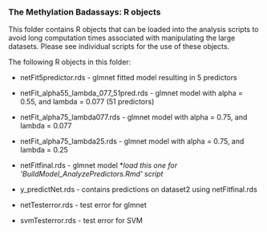 ### The Methylation Badassays: R objects

This folder contains R objects that can be loaded into the analysis scripts to avoid long computation times associated with manipulating the large datasets. Please see individual scripts for the use of these objects.

The following R objects in this folder:
  * netFit5predictor.rds - glmnet fitted model resulting in 5 predictors
  * netFit_alpha55_lambda_077_51pred.rds - glmnet model with alpha = 0.55, and lambda = 0.077 (51 predictors)
  * netFit_alpha75_lambda077.rds - glmnet model with alpha = 0.75, and lambda = 0.077
  * netFit_alpha75_lambda25.rds - glmnet model with alpha = 0.75, and lambda = 0.25
  * netFitfinal.rds - glmnet model **load this one for 'BuildModel_AnalyzePredictors.Rmd' script*
  
  * y_predictNet.rds - contains predictions on dataset2 using netFitfinal.rds
  * netTesterror.rds - test error for glmnet
  * svmTesterror.rds - test error for SVM